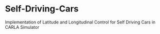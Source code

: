 # Self-Driving-Cars
Implementation of Latitude and Longitudinal Control for Self Driving Cars in CARLA Simulator
